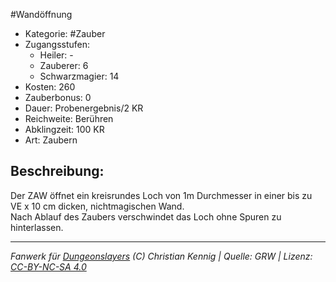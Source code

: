 #Wandöffnung  
- Kategorie: #Zauber  
- Zugangsstufen:  
  - Heiler: -  
  - Zauberer: 6  
  - Schwarzmagier: 14  
- Kosten: 260  
- Zauberbonus: 0  
- Dauer: Probenergebnis/2 KR  
- Reichweite: Berühren  
- Abklingzeit: 100 KR  
- Art: Zaubern     

## Beschreibung:
Der ZAW öffnet ein kreisrundes Loch von 1m Durchmesser in einer bis zu VE x 10 cm dicken, nichtmagischen Wand.<br>Nach Ablauf des Zaubers verschwindet das Loch ohne Spuren zu hinterlassen.


___
*Fanwerk für [Dungeonslayers](https://www.dungeonslayers.net/) (C) Christian Kennig | Quelle: GRW | Lizenz: [CC-BY-NC-SA 4.0](https://creativecommons.org/licenses/by-nc-sa/4.0/deed.de)*